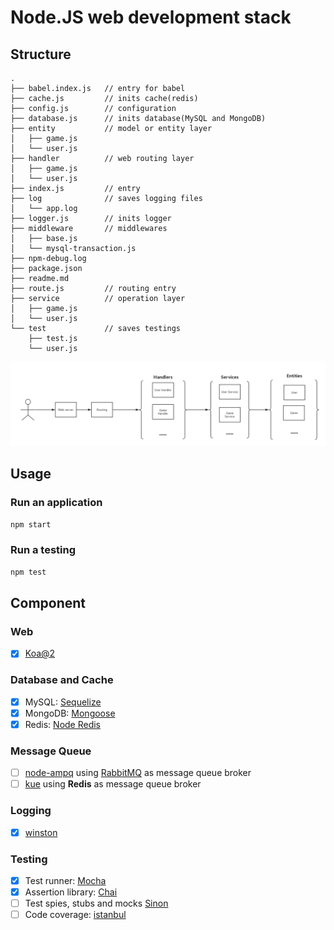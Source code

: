 Node.JS web development stack
====

## Structure
```
.
├── babel.index.js   // entry for babel
├── cache.js         // inits cache(redis)
├── config.js        // configuration
├── database.js      // inits database(MySQL and MongoDB)
├── entity           // model or entity layer
│   ├── game.js
│   └── user.js
├── handler          // web routing layer
│   ├── game.js
│   └── user.js
├── index.js         // entry
├── log              // saves logging files
│   └── app.log
├── logger.js        // inits logger
├── middleware       // middlewares
│   ├── base.js
│   └── mysql-transaction.js
├── npm-debug.log
├── package.json
├── readme.md
├── route.js         // routing entry
├── service          // operation layer
│   ├── game.js
│   └── user.js
└── test             // saves testings
    ├── test.js
    └── user.js
```

![structure](https://github.com/CurrantXX/eclair/raw/master/structure.png)

## Usage
### Run an application
```bash
npm start
```

### Run a testing
```bash
npm test
```

## Component
### Web 
- [x] [Koa@2](https://github.com/koajs/koa)

### Database and Cache
- [x] MySQL: [Sequelize](sequelizejs.com)
- [x] MongoDB: [Mongoose](http://mongoosejs.com)
- [x] Redis: [Node Redis](http://redis.js.org)

### Message Queue
- [ ] [node-ampq](https://github.com/postwait/node-amqp) using [RabbitMQ](https://www.rabbitmq.com/documentation.html) as message queue broker
- [ ] [kue](https://github.com/Automattic/kue) using **Redis** as message queue broker

### Logging
- [x] [winston](https://github.com/winstonjs/winston)

### Testing
- [x] Test runner: [Mocha](https://github.com/mochajs/mocha)
- [x] Assertion library: [Chai](https://github.com/chaijs/chai)
- [ ] Test spies, stubs and mocks [Sinon](https://github.com/sinonjs/sinon)
- [ ] Code coverage: [istanbul](https://github.com/gotwarlost/istanbul)
